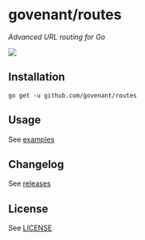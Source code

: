 # govenant/routes #

*Advanced URL routing for Go*

[![](https://godoc.org/github.com/govenant/routes?status.svg)](http://godoc.org/github.com/govenant/routes)

## Installation ##

`go get -u github.com/govenant/routes`

## Usage ##
See [examples](https://github.com/govenant/routes/blob/master/examples)

## Changelog ##
See [releases](https://github.com/govenant/routes/releases)

## License ##
See [LICENSE](https://github.com/govenant/routes/blob/master/LICENSE)
